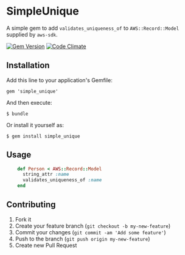 # SimpleUnique 

A simple gem to add `validates_uniqueness_of` to `AWS::Record::Model`
supplied by `aws-sdk`.

[![Gem Version](https://badge.fury.io/rb/simple_unique.png)](http://badge.fury.io/rb/simple_unique)
[![Code Climate](https://codeclimate.com/repos/52f5dc34695680672d00c3b6/badges/3944be4831afc37624e9/gpa.png)](https://codeclimate.com/repos/52f5dc34695680672d00c3b6/feed)


## Installation

Add this line to your application's Gemfile:

    gem 'simple_unique'

And then execute:

    $ bundle

Or install it yourself as:

    $ gem install simple_unique 

## Usage

```ruby
    def Person < AWS::Record::Model
      string_attr :name
      validates_uniqueness_of :name
    end
```


## Contributing

1. Fork it
2. Create your feature branch (`git checkout -b my-new-feature`)
3. Commit your changes (`git commit -am 'Add some feature'`)
4. Push to the branch (`git push origin my-new-feature`)
5. Create new Pull Request
